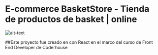 # E-commerce BasketStore - Tienda de productos de basket | online

![alt-text](./public/images/gif-ecommerce.gif)

##Este proyecto fue creado en con React en el marco del curso de Front End Developer de Coderhouse
